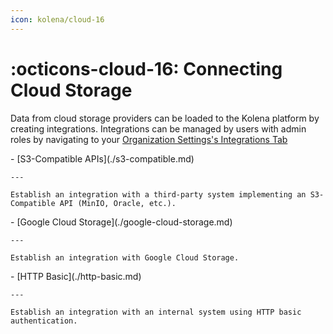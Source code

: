 ```yaml
---
icon: kolena/cloud-16
---
```


# :octicons-cloud-16: Connecting Cloud Storage

Data from cloud storage providers can be loaded to the Kolena platform by creating integrations.
Integrations can be managed by users with admin roles by navigating to your [Organization Settings's Integrations Tab](https://app.kolena.io/redirect/organization?tab=integrations)

<div class="grid cards" markdown>
- [S3-Compatible APIs](./s3-compatible.md)

    ---

    Establish an integration with a third-party system implementing an S3-Compatible API (MinIO, Oracle, etc.).

</div>

<div class="grid cards" markdown>
- [Google Cloud Storage](./google-cloud-storage.md)

    ---

    Establish an integration with Google Cloud Storage.

</div>

<div class="grid cards" markdown>
- [HTTP Basic](./http-basic.md)

    ---

    Establish an integration with an internal system using HTTP basic authentication.

</div>
